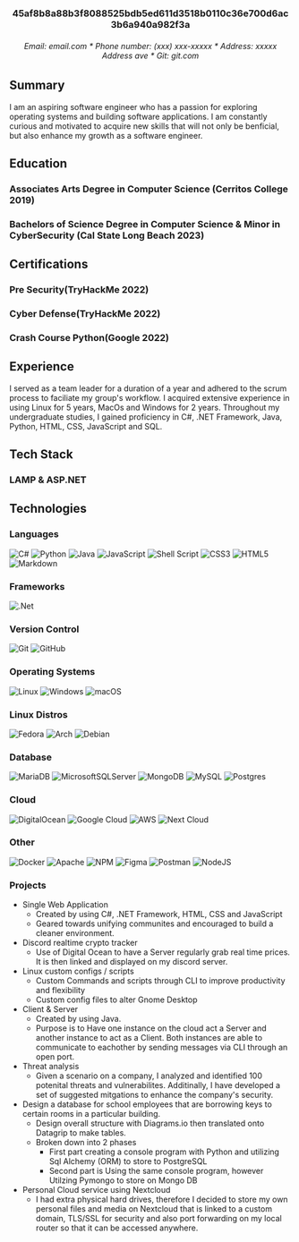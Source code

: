 <h3 align="center">45af8b8a88b3f8088525bdb5ed611d3518b0110c36e700d6ac3b6a940a982f3a</h3>

<h6 align="center">Email: email.com * Phone number: (xxx) xxx-xxxxx * Address: xxxxx Address ave * Git: git.com</h6>

## **Summary**
I am an aspiring software engineer who has a passion for exploring operating systems and building software applications. I am constantly curious and motivated to acquire new skills that will not only be benficial, but also enhance my growth as a software engineer.
## **Education**
### Associates Arts Degree in Computer Science (Cerritos College 2019)
### Bachelors of Science Degree in Computer Science & Minor in CyberSecurity (Cal State Long Beach 2023)
## **Certifications** 
### Pre Security(TryHackMe 2022) 
### Cyber Defense(TryHackMe 2022) 
### Crash Course Python(Google 2022)
## **Experience**
I served as a team leader for a duration of a year and adhered to the scrum process to faciliate my group's workflow. I acquired extensive experience in using Linux for 5 years, MacOs and Windows for 2 years. Throughout my undergraduate studies, I gained proficiency in C#, .NET Framework, Java, Python, HTML, CSS, JavaScript and SQL.
## **Tech Stack**
### LAMP & ASP.NET
## **Technologies**
### Languages
![C#](https://img.shields.io/badge/c%23-%23239120.svg?style=for-the-badge&logo=c-sharp&logoColor=white) ![Python](https://img.shields.io/badge/python-3670A0?style=for-the-badge&logo=python&logoColor=ffdd54) ![Java](https://img.shields.io/badge/java-%23ED8B00.svg?style=for-the-badge&logo=java&logoColor=white) ![JavaScript](https://img.shields.io/badge/javascript-%23323330.svg?style=for-the-badge&logo=javascript&logoColor=%23F7DF1E) 
![Shell Script](https://img.shields.io/badge/shell_script-%23121011.svg?style=for-the-badge&logo=gnu-bash&logoColor=white) ![CSS3](https://img.shields.io/badge/css3-%231572B6.svg?style=for-the-badge&logo=css3&logoColor=white) ![HTML5](https://img.shields.io/badge/html5-%23E34F26.svg?style=for-the-badge&logo=html5&logoColor=white) ![Markdown](https://img.shields.io/badge/markdown-%23000000.svg?style=for-the-badge&logo=markdown&logoColor=white)
 

### Frameworks
![.Net](https://img.shields.io/badge/.NET-5C2D91?style=for-the-badge&logo=.net&logoColor=white) 


### Version Control
![Git](https://img.shields.io/badge/git-%23F05033.svg?style=for-the-badge&logo=git&logoColor=white)
![GitHub](https://img.shields.io/badge/github-%23121011.svg?style=for-the-badge&logo=github&logoColor=white)

### Operating Systems
![Linux](https://img.shields.io/badge/Linux-FCC624?style=for-the-badge&logo=linux&logoColor=black) ![Windows](https://img.shields.io/badge/Windows-0078D6?style=for-the-badge&logo=windows&logoColor=white) ![macOS](https://img.shields.io/badge/mac%20os-000000?style=for-the-badge&logo=macos&logoColor=F0F0F0)

### Linux Distros
![Fedora](https://img.shields.io/badge/Fedora-294172?style=for-the-badge&logo=fedora&logoColor=white) ![Arch](https://img.shields.io/badge/Arch%20Linux-1793D1?logo=arch-linux&logoColor=fff&style=for-the-badge) ![Debian](https://img.shields.io/badge/Debian-D70A53?style=for-the-badge&logo=debian&logoColor=white)

### Database
![MariaDB](https://img.shields.io/badge/MariaDB-003545?style=for-the-badge&logo=mariadb&logoColor=white) ![MicrosoftSQLServer](https://img.shields.io/badge/Microsoft%20SQL%20Server-CC2927?style=for-the-badge&logo=microsoft%20sql%20server&logoColor=white) ![MongoDB](https://img.shields.io/badge/MongoDB-%234ea94b.svg?style=for-the-badge&logo=mongodb&logoColor=white) ![MySQL](https://img.shields.io/badge/mysql-%2300f.svg?style=for-the-badge&logo=mysql&logoColor=white) ![Postgres](https://img.shields.io/badge/postgres-%23316192.svg?style=for-the-badge&logo=postgresql&logoColor=white)

### Cloud
![DigitalOcean](https://img.shields.io/badge/DigitalOcean-%230167ff.svg?style=for-the-badge&logo=digitalOcean&logoColor=white)
![Google Cloud](https://img.shields.io/badge/GoogleCloud-%234285F4.svg?style=for-the-badge&logo=google-cloud&logoColor=white) 
![AWS](https://img.shields.io/badge/AWS-%23FF9900.svg?style=for-the-badge&logo=amazon-aws&logoColor=white) ![Next Cloud](https://img.shields.io/badge/Next%20Cloud-0B94DE?style=for-the-badge&logo=nextcloud&logoColor=white)

### Other
![Docker](https://img.shields.io/badge/docker-%230db7ed.svg?style=for-the-badge&logo=docker&logoColor=white)
![Apache](https://img.shields.io/badge/apache-%23D42029.svg?style=for-the-badge&logo=apache&logoColor=white)
![NPM](https://img.shields.io/badge/NPM-%23CB3837.svg?style=for-the-badge&logo=npm&logoColor=white)
![Figma](https://img.shields.io/badge/figma-%23F24E1E.svg?style=for-the-badge&logo=figma&logoColor=white)
![Postman](https://img.shields.io/badge/Postman-FF6C37?style=for-the-badge&logo=postman&logoColor=white)
![NodeJS](https://img.shields.io/badge/node.js-6DA55F?style=for-the-badge&logo=node.js&logoColor=white)


### **Projects**
- Single Web Application
  * Created by using C#, .NET Framework, HTML, CSS and JavaScript 
  * Geared towards unifying communites and encouraged to build a cleaner environment.
- Discord realtime crypto tracker
  * Use of Digital Ocean to have a Server regularly grab real time prices. It is then linked and displayed on my discord server.
- Linux custom configs / scripts
  * Custom Commands and scripts through CLI to improve productivity and flexibility 
  * Custom config files to alter Gnome Desktop
- Client & Server
  * Created by using Java.
  * Purpose is to Have one instance on the cloud act a Server and another instance to act as a Client. Both instances are able to communicate to eachother by sending messages via CLI through an open port.
- Threat analysis 
  * Given a scenario on a company, I  analyzed and identified 100 potenital threats and vulnerabilites. Additinally, I have developed a set of suggested mitgations to enhance the company's security.
- Design a database for school employees that are borrowing keys to certain rooms in a particular building.
  * Design overall structure with Diagrams.io then translated onto Datagrip to make tables.
  * Broken down into 2 phases
    * First part creating a console program with Python and utilizing Sql Alchemy (ORM) to store to PostgreSQL 
    * Second part is Using the same console program, however Utilzing Pymongo to store on Mongo DB 
- Personal Cloud service using Nextcloud
  * I had extra physical hard drives, therefore I decided to store my own personal files and media on Nextcloud that is linked to a custom domain, TLS/SSL for security and also port forwarding on my local router so that it can be accessed anywhere.
